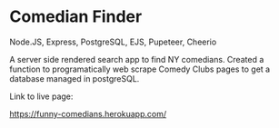 # Comedian Finder

 Node.JS, Express, PostgreSQL, EJS, Pupeteer, Cheerio
 
 A server side rendered search app to find NY comedians. Created a function to programatically web scrape Comedy Clubs pages to get a database managed in postgreSQL.

Link to live page:

https://funny-comedians.herokuapp.com/
